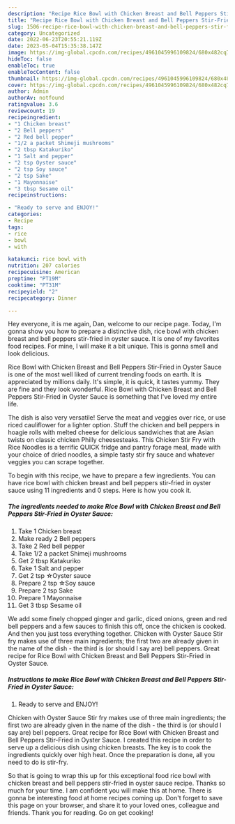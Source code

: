 ```yaml
---
description: "Recipe Rice Bowl with Chicken Breast and Bell Peppers Stir-Fried in Oyster Sauce yang Very Delicious"
title: "Recipe Rice Bowl with Chicken Breast and Bell Peppers Stir-Fried in Oyster Sauce yang Very Delicious"
slug: 1506-recipe-rice-bowl-with-chicken-breast-and-bell-peppers-stir-fried-in-oyster-sauce-yang-very-delicious
category: Uncategorized
date: 2022-06-23T20:55:21.119Z
date: 2023-05-04T15:35:38.147Z
image: https://img-global.cpcdn.com/recipes/4961045996109824/680x482cq70/rice-bowl-with-chicken-breast-and-bell-peppers-stir-fried-in-oyster-sauce-recipe-main-photo.jpg
hideToc: false
enableToc: true
enableTocContent: false
thumbnail: https://img-global.cpcdn.com/recipes/4961045996109824/680x482cq70/rice-bowl-with-chicken-breast-and-bell-peppers-stir-fried-in-oyster-sauce-recipe-main-photo.jpg
cover: https://img-global.cpcdn.com/recipes/4961045996109824/680x482cq70/rice-bowl-with-chicken-breast-and-bell-peppers-stir-fried-in-oyster-sauce-recipe-main-photo.jpg
author: Admin
authorAv: notfound
ratingvalue: 3.6
reviewcount: 19
recipeingredient:
- "1 Chicken breast"
- "2 Bell peppers"
- "2 Red bell pepper"
- "1/2 a packet Shimeji mushrooms"
- "2 tbsp Katakuriko"
- "1 Salt and pepper"
- "2 tsp Oyster sauce"
- "2 tsp Soy sauce"
- "2 tsp Sake"
- "1 Mayonnaise"
- "3 tbsp Sesame oil"
recipeinstructions:

- "Ready to serve and ENJOY!"
categories:
- Recipe
tags:
- rice
- bowl
- with

katakunci: rice bowl with 
nutrition: 207 calories
recipecuisine: American
preptime: "PT19M"
cooktime: "PT31M"
recipeyield: "2"
recipecategory: Dinner

---
```



Hey everyone, it is me again, Dan, welcome to our recipe page. Today, I'm gonna show you how to prepare a distinctive dish, rice bowl with chicken breast and bell peppers stir-fried in oyster sauce. It is one of my favorites food recipes. For mine, I will make it a bit unique. This is gonna smell and look delicious.

Rice Bowl with Chicken Breast and Bell Peppers Stir-Fried in Oyster Sauce is one of the most well liked of current trending foods on earth. It is appreciated by millions daily. It's simple, it is quick, it tastes yummy. They are fine and they look wonderful. Rice Bowl with Chicken Breast and Bell Peppers Stir-Fried in Oyster Sauce is something that I've loved my entire life.

The dish is also very versatile! Serve the meat and veggies over rice, or use riced cauliflower for a lighter option. Stuff the chicken and bell peppers in hoagie rolls with melted cheese for delicious sandwiches that are Asian twists on classic chicken Philly cheesesteaks. This Chicken Stir Fry with Rice Noodles is a terrific QUICK fridge and pantry forage meal, made with your choice of dried noodles, a simple tasty stir fry sauce and whatever veggies you can scrape together.


To begin with this recipe, we have to prepare a few ingredients. You can have rice bowl with chicken breast and bell peppers stir-fried in oyster sauce using 11 ingredients and 0 steps. Here is how you cook it.

<!--inarticleads1-->

##### The ingredients needed to make Rice Bowl with Chicken Breast and Bell Peppers Stir-Fried in Oyster Sauce:

1. Take 1 Chicken breast
1. Make ready 2 Bell peppers
1. Take 2 Red bell pepper
1. Take 1/2 a packet Shimeji mushrooms
1. Get 2 tbsp Katakuriko
1. Take 1 Salt and pepper
1. Get 2 tsp ☆Oyster sauce
1. Prepare 2 tsp ☆Soy sauce
1. Prepare 2 tsp Sake
1. Prepare 1 Mayonnaise
1. Get 3 tbsp Sesame oil


We add some finely chopped ginger and garlic, diced onions, green and red bell peppers and a few sauces to finish this off, once the chicken is cooked. And then you just toss everything together. Chicken with Oyster Sauce Stir fry makes use of three main ingredients; the first two are already given in the name of the dish - the third is (or should I say are) bell peppers. Great recipe for Rice Bowl with Chicken Breast and Bell Peppers Stir-Fried in Oyster Sauce. 

<!--inarticleads2-->

##### Instructions to make Rice Bowl with Chicken Breast and Bell Peppers Stir-Fried in Oyster Sauce:


1. Ready to serve and ENJOY!

Chicken with Oyster Sauce Stir fry makes use of three main ingredients; the first two are already given in the name of the dish - the third is (or should I say are) bell peppers. Great recipe for Rice Bowl with Chicken Breast and Bell Peppers Stir-Fried in Oyster Sauce. I created this recipe in order to serve up a delicious dish using chicken breasts. The key is to cook the ingredients quickly over high heat. Once the preparation is done, all you need to do is stir-fry. 

So that is going to wrap this up for this exceptional food rice bowl with chicken breast and bell peppers stir-fried in oyster sauce recipe. Thanks so much for your time. I am confident you will make this at home. There is gonna be interesting food at home recipes coming up. Don't forget to save this page on your browser, and share it to your loved ones, colleague and friends. Thank you for reading. Go on get cooking!
